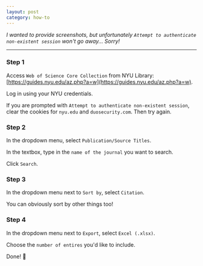 ```yaml
---
layout: post
category: how-to
---
```


*I wanted to provide screenshots, but unfortunately `Attempt to authenticate non-existent session` won't go away... Sorry!*

---

### Step 1
Access `Web of Science Core Collection` from NYU Library: [https://guides.nyu.edu/az.php?a=w](https://guides.nyu.edu/az.php?a=w). 

Log in using your NYU credentials.

If you are prompted with `Attempt to authenticate non-existent session`, clear the cookies for `nyu.edu` and `duosecurity.com`. Then try again.

### Step 2
In the dropdown menu, select `Publication/Source Titles`. 

In the textbox, type in the `name of the journal` you want to search. 

Click `Search`.

### Step 3
In the dropdown menu next to `Sort by`, select `Citation`.

You can obviously sort by other things too!

### Step 4
In the dropdown menu next to `Export`, select `Excel (.xlsx)`.

Choose the `number of entires` you'd like to include.

Done! 🥳